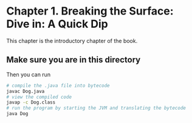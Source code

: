 # Chapter 1. Breaking the Surface: Dive in: A Quick Dip

This chapter is the introductory chapter of the book.

## Make sure you are in this directory

Then you can run

```bash
# compile the .java file into bytecode
javac Dog.java
# view the compiled code
javap -c Dog.class
# run the program by starting the JVM and translating the bytecode
java Dog
```